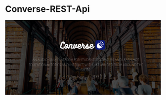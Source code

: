 # Converse-REST-Api
<img src="https://github.com/ConvoCrew/Converse-RestApi/blob/main/Coverse.png" alt="Converse App">
